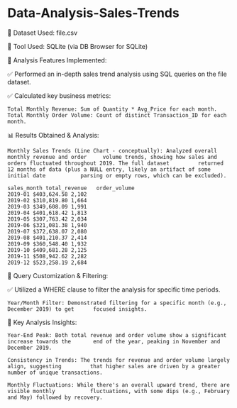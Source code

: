 # Data-Analysis-Sales-Trends

📌 Dataset Used: file.csv

📌 Tool Used: SQLite (via DB Browser for SQLite)

🔧 Analysis Features Implemented:

✅ Performed an in-depth sales trend analysis using SQL queries on the file dataset.

✅ Calculated key business metrics:

    Total Monthly Revenue: Sum of Quantity * Avg_Price for each month.
    Total Monthly Order Volume: Count of distinct Transaction_ID for each month.

📊 Results Obtained & Analysis:

    Monthly Sales Trends (Line Chart - conceptually): Analyzed overall monthly revenue and order     volume trends, showing how sales and orders fluctuated throughout 2019. The full dataset         returned 12 months of data (plus a NULL entry, likely an artifact of some initial date           parsing or empty rows, which can be excluded).

    sales_month	total_revenue	order_volume
    2019-01	$403,624.58	2,102
    2019-02	$310,819.80	1,664
    2019-03	$349,608.09	1,991
    2019-04	$401,618.42	1,813
    2019-05	$307,763.42	2,034
    2019-06	$321,081.38	1,940
    2019-07	$372,638.07	2,080
    2019-08	$401,210.37	2,414
    2019-09	$360,548.40	1,932
    2019-10	$409,681.28	2,125
    2019-11	$508,942.62	2,282
    2019-12	$523,258.19	2,684

🧩 Query Customization & Filtering:

✅ Utilized a WHERE clause to filter the analysis for specific time periods.

    Year/Month Filter: Demonstrated filtering for a specific month (e.g., December 2019) to get      focused insights.

🎯 Key Analysis Insights:

    Year-End Peak: Both total revenue and order volume show a significant increase towards the       end of the year, peaking in November and December 2019.

    Consistency in Trends: The trends for revenue and order volume largely align, suggesting         that higher sales are driven by a greater number of unique transactions.

    Monthly Fluctuations: While there's an overall upward trend, there are visible monthly           fluctuations, with some dips (e.g., February and May) followed by recovery.
